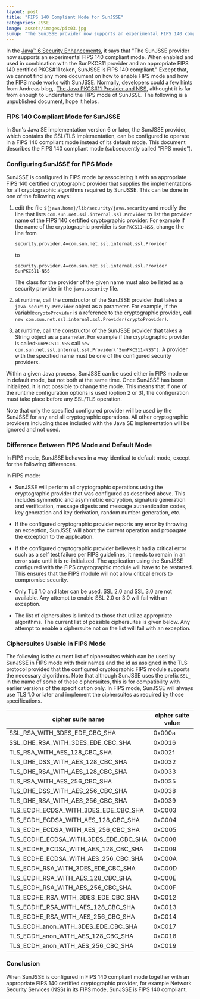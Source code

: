 ```yaml
---
layout: post
title: "FIPS 140 Compliant Mode for SunJSSE"
categories: JSSE
image: assets/images/pic03.jpg
sumup: "The SunJSSE provider now supports an experimental FIPS 140 compliant mode.  When enabled and used in combination with the SunPKCS11 provider and an appropriate FIPS 140 certified PKCS#11 token, SunJSSE is FIPS 140 compliant."
---
```


In the [Java™ 6 Security Enhancements](http://java.sun.com/javase/6/docs/technotes/guides/security/enhancements.html "Java™ 6 Security Enhancements"), it says that "The SunJSSE provider now supports an experimental FIPS 140 compliant mode. When enabled and used in combination with the SunPKCS11 provider and an appropriate FIPS 140 certified PKCS#11 token, SunJSSE is FIPS 140 compliant." Except that, we cannot find any more document on how to enable FIPS mode and how the FIPS mode works with SunJSSE. Normally, developers could a few hints from Andreas blog,. [The Java PKCS#11 Provider and NSS](http://blogs.sun.com/andreas/entry/the_java_pkcs_11_provider "The Java PKCS#11 Provider and NSS"), althought it is far from enough to understand the FIPS mode of SunJSSE. The following is a unpublished document, hope it helps.

### FIPS 140 Compliant Mode for SunJSSE

In Sun's Java SE implementation version 6 or later, the SunJSSE provider, which contains the SSL/TLS implementation, can be configured to operate in a FIPS 140 compliant mode instead of its default mode. This document describes the FIPS 140 compliant mode (subsequently called "FIPS mode").

### Configuring SunJSSE for FIPS Mode

SunJSSE is configured in FIPS mode by associating it with an appropriate FIPS 140 certified cryptographic provider that supplies the implementations for all cryptographic algorithms required by SunJSSE. This can be done in one of the following ways:

1.  edit the file `${java.home}/lib/security/java.security` and modify the line that lists `com.sun.net.ssl.internal.ssl.Provider` to list the provider name of the FIPS 140 certified cryptographic provider. For example if the name of the cryptographic provider is `SunPKCS11-NSS`, change the line from  
    
     `security.provider.4=com.sun.net.ssl.internal.ssl.Provider`
    
    to  
    
     `security.provider.4=com.sun.net.ssl.internal.ssl.Provider SunPKCS11-NSS`
    
    The class for the provider of the given name must also be listed as a security provider in the `java.security` file.
    
2.  at runtime, call the constructor of the SunJSSE provider that takes a `java.security.Provider` object as a parameter. For example, if the variable`cryptoProvider` is a reference to the cryptographic provider, call `new com.sun.net.ssl.internal.ssl.Provider(cryptoProvider)`.
    
3.  at runtime, call the constructor of the SunJSSE provider that takes a String object as a parameter. For example if the cryptographic provider is called`SunPKCS11-NSS` call `new com.sun.net.ssl.internal.ssl.Provider("SunPKCS11-NSS")`. A provider with the specified name must be one of the configured security providers.

Within a given Java process, SunJSSE can be used either in FIPS mode or in default mode, but not both at the same time. Once SunJSSE has been initialized, it is not possible to change the mode. This means that if one of the runtime configuration options is used (option 2 or 3), the configuration must take place before any SSL/TLS operation.

Note that only the specified configured provider will be used by the SunJSSE for any and all cryptographic operations. All other cryptographic providers including those included with the Java SE implementation will be ignored and not used.

### Difference Between FIPS Mode and Default Mode

In FIPS mode, SunJSSE behaves in a way identical to default mode, except for the following differences.

In FIPS mode:

-   SunJSSE will perform all cryptographic operations using the cryptographic provider that was configured as described above. This includes symmetric and asymmetric encryption, signature generation and verification, message digests and message authentication codes, key generation and key derivation, random number generation, etc.
    
-   If the configured cryptographic provider reports any error by throwing an exception, SunJSSE will abort the current operation and propagate the exception to the application.
    
-   If the configured cryptographic provider believes it had a critical error such as a self test failure per FIPS guidelines, it needs to remain in an error state until it is re-initialized. The application using the SunJSSE configured with the FIPS cryptographic module will have to be restarted. This ensures that the FIPS module will not allow critical errors to compromise security.
    
-   Only TLS 1.0 and later can be used. SSL 2.0 and SSL 3.0 are not available. Any attempt to enable SSL 2.0 or 3.0 will fail with an exception.
    
-   The list of ciphersuites is limited to those that utilize appropriate algorithms. The current list of possible ciphersuites is given below. Any attempt to enable a ciphersuite not on the list will fail with an exception.

  

### Ciphersuites Usable in FIPS Mode

The following is the current list of ciphersuites which can be used by SunJSSE in FIPS mode with their names and the id as assigned in the TLS protocol provided that the configured cryptographic FIPS module supports the necessary algorithms. Note that although SunJSSE uses the prefix `SSL_` in the name of some of these ciphersuites, this is for compatibility with earlier versions of the specification only. In FIPS mode, SunJSSE will always use TLS 1.0 or later and implement the ciphersuites as required by those specifications.

| cipher suite name | cipher suite value |
|------------------------------|-------|
|SSL_RSA_WITH_3DES_EDE_CBC_SHA | 0x000a|
|SSL_DHE_RSA_WITH_3DES_EDE_CBC_SHA|0x0016|
|TLS_RSA_WITH_AES_128_CBC_SHA|0x002f|
|TLS_DHE_DSS_WITH_AES_128_CBC_SHA|0x0032|
|TLS_DHE_RSA_WITH_AES_128_CBC_SHA|0x0033|
|TLS_RSA_WITH_AES_256_CBC_SHA|0x0035|
|TLS_DHE_DSS_WITH_AES_256_CBC_SHA|0x0038|
|TLS_DHE_RSA_WITH_AES_256_CBC_SHA|0x0039|
|TLS_ECDH_ECDSA_WITH_3DES_EDE_CBC_SHA|0xC003|
|TLS_ECDH_ECDSA_WITH_AES_128_CBC_SHA|0xC004|
|TLS_ECDH_ECDSA_WITH_AES_256_CBC_SHA|0xC005|
|TLS_ECDHE_ECDSA_WITH_3DES_EDE_CBC_SHA|0xC008|
|TLS_ECDHE_ECDSA_WITH_AES_128_CBC_SHA|0xC009|
|TLS_ECDHE_ECDSA_WITH_AES_256_CBC_SHA|0xC00A|
|TLS_ECDH_RSA_WITH_3DES_EDE_CBC_SHA|0xC00D
|TLS_ECDH_RSA_WITH_AES_128_CBC_SHA|0xC00E
|TLS_ECDH_RSA_WITH_AES_256_CBC_SHA|0xC00F
|TLS_ECDHE_RSA_WITH_3DES_EDE_CBC_SHA|0xC012
|TLS_ECDHE_RSA_WITH_AES_128_CBC_SHA|0xC013
|TLS_ECDHE_RSA_WITH_AES_256_CBC_SHA|0xC014
|TLS_ECDH_anon_WITH_3DES_EDE_CBC_SHA|0xC017
|TLS_ECDH_anon_WITH_AES_128_CBC_SHA|0xC018
|TLS_ECDH_anon_WITH_AES_256_CBC_SHA|0xC019|

### Conclusion

When SunJSSE is configured in FIPS 140 compliant mode together with an appropriate FIPS 140 certified cryptographic provider, for example Network Security Services (NSS) in its FIPS mode, SunJSSE is FIPS 140 compliant.
